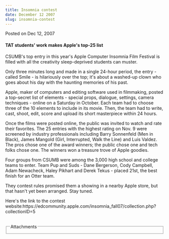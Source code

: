 ```yaml
---
title: Insomnia contest
date: December 12 2007
slug: insomnia-contest
---
```


 



<span class="date">Posted on Dec 12, 2007    </span>
<h4>TAT students&apos; work makes Apple&apos;s top-25 list</h4>
<p>CSUMB&apos;s top entry in this year&apos;s Apple Computer Insomnia Film
Festival is filled with all the creativity sleep-deprived students
can muster.</p>
<p>Only three minutes long and made in a single 24-hour period, the
entry - called Smile - is hilariously over the top; it&apos;s about a
washed-up clown who goes about his day with the haunting memories
of his past.</p>
<p>Apple, maker of computers and editing software used in
filmmaking, posted a top-secret list of elements - special props,
dialogue, settings, camera techniques - online on a Saturday in
October. Each team had to choose three of the 10 elements to
include in its movie. Then, the team had to write, cast, shoot,
edit, score and upload its short masterpiece within 24 hours.</p>
<p>Once the films were posted online, the public was invited to
watch and rate their favorites. The 25 entries with the highest
rating on Nov. 9 were screened by industry professionals including
Barry Sonnenfeld (Men in Black), James Mangold (Girl, Interrupted,
Walk the Line) and Luis Valdez. The pros chose one of the award
winners; the public chose one and tech folks chose one. The winners
won a treasure trove of Apple goodies.</p>
<p>Four groups from CSUMB were among the 3,000 high school and
college teams to enter. Team Pup and Suds - Dane Bergerson, Cody
Campbell, Adam Newacheck, Haley Pikhart and Derek Tekus - placed
21st, the best finish for an Otter team.</p>
<p>They contest rules promised them a showing in a nearby Apple
store, but that hasn&apos;t yet been arranged. Stay tuned.</p>
<p>Here&apos;s the link to the contest
website:https://edcommunity.apple.com/insomnia_fall07/collection.php?collectionID=5<br>
</br></p>
<fieldset class="fieldgroup group-attachments">
<legend>Attachments</legend>
<div class="field field-type-emvideo field-field-attach-video">
<div class="field-items">
<div class="field-item odd">
<div class="emvideo emvideo-video emvideo-"/>
</div>
</div>
</div>
</fieldset>





```
